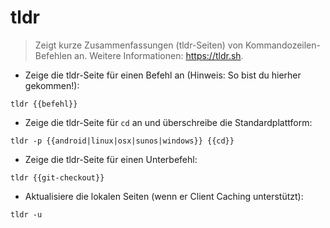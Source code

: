 # tldr

> Zeigt kurze Zusammenfassungen (tldr-Seiten) von Kommandozeilen-Befehlen an.
> Weitere Informationen: <https://tldr.sh>.

- Zeige die tldr-Seite für einen Befehl an (Hinweis: So bist du hierher gekommen!):

`tldr {{befehl}}`

- Zeige die tldr-Seite für `cd` an und überschreibe die Standardplattform:

`tldr -p {{android|linux|osx|sunos|windows}} {{cd}}`

- Zeige die tldr-Seite für einen Unterbefehl:

`tldr {{git-checkout}}`

- Aktualisiere die lokalen Seiten (wenn er Client Caching unterstützt):

`tldr -u`
